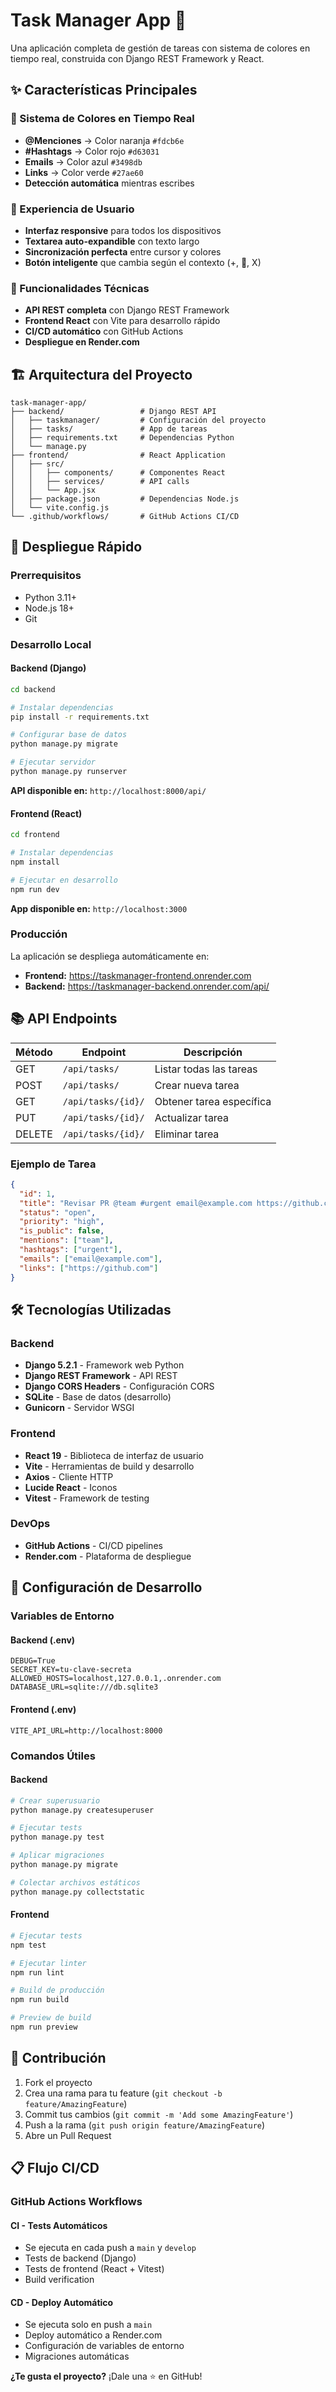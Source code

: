 # Task Manager App 🚀

Una aplicación completa de gestión de tareas con sistema de colores en tiempo real, construida con Django REST Framework y React.

## ✨ Características Principales

### 🎨 Sistema de Colores en Tiempo Real
- **@Menciones** → Color naranja `#fdcb6e`
- **#Hashtags** → Color rojo `#d63031`  
- **Emails** → Color azul `#3498db`
- **Links** → Color verde `#27ae60`
- **Detección automática** mientras escribes

### 📱 Experiencia de Usuario
- **Interfaz responsive** para todos los dispositivos
- **Textarea auto-expandible** con texto largo
- **Sincronización perfecta** entre cursor y colores
- **Botón inteligente** que cambia según el contexto (+, 💾, X)

### 🔧 Funcionalidades Técnicas
- **API REST completa** con Django REST Framework
- **Frontend React** con Vite para desarrollo rápido
- **CI/CD automático** con GitHub Actions
- **Despliegue en Render.com** 

## 🏗️ Arquitectura del Proyecto

```
task-manager-app/
├── backend/                 # Django REST API
│   ├── taskmanager/         # Configuración del proyecto
│   ├── tasks/               # App de tareas
│   ├── requirements.txt     # Dependencias Python
│   └── manage.py
├── frontend/                # React Application
│   ├── src/
│   │   ├── components/      # Componentes React
│   │   ├── services/        # API calls
│   │   └── App.jsx
│   ├── package.json         # Dependencias Node.js
│   └── vite.config.js
└── .github/workflows/       # GitHub Actions CI/CD
```

## 🚀 Despliegue Rápido

### Prerrequisitos
- Python 3.11+
- Node.js 18+
- Git

### Desarrollo Local

#### Backend (Django)
```bash
cd backend

# Instalar dependencias
pip install -r requirements.txt

# Configurar base de datos
python manage.py migrate

# Ejecutar servidor
python manage.py runserver
```
**API disponible en:** `http://localhost:8000/api/`

#### Frontend (React)
```bash
cd frontend

# Instalar dependencias
npm install

# Ejecutar en desarrollo
npm run dev
```
**App disponible en:** `http://localhost:3000`

### Producción
La aplicación se despliega automáticamente en:
- **Frontend:** https://taskmanager-frontend.onrender.com
- **Backend:** https://taskmanager-backend.onrender.com/api/

## 📚 API Endpoints

| Método | Endpoint | Descripción |
|--------|----------|-------------|
| GET | `/api/tasks/` | Listar todas las tareas |
| POST | `/api/tasks/` | Crear nueva tarea |
| GET | `/api/tasks/{id}/` | Obtener tarea específica |
| PUT | `/api/tasks/{id}/` | Actualizar tarea |
| DELETE | `/api/tasks/{id}/` | Eliminar tarea |

### Ejemplo de Tarea
```json
{
  "id": 1,
  "title": "Revisar PR @team #urgent email@example.com https://github.com",
  "status": "open",
  "priority": "high",
  "is_public": false,
  "mentions": ["team"],
  "hashtags": ["urgent"],
  "emails": ["email@example.com"],
  "links": ["https://github.com"]
}
```

## 🛠️ Tecnologías Utilizadas

### Backend
- **Django 5.2.1** - Framework web Python
- **Django REST Framework** - API REST
- **Django CORS Headers** - Configuración CORS
- **SQLite** - Base de datos (desarrollo)
- **Gunicorn** - Servidor WSGI

### Frontend
- **React 19** - Biblioteca de interfaz de usuario
- **Vite** - Herramientas de build y desarrollo
- **Axios** - Cliente HTTP
- **Lucide React** - Iconos
- **Vitest** - Framework de testing

### DevOps
- **GitHub Actions** - CI/CD pipelines
- **Render.com** - Plataforma de despliegue

## 🔧 Configuración de Desarrollo

### Variables de Entorno

#### Backend (.env)
```env
DEBUG=True
SECRET_KEY=tu-clave-secreta
ALLOWED_HOSTS=localhost,127.0.0.1,.onrender.com
DATABASE_URL=sqlite:///db.sqlite3
```

#### Frontend (.env)
```env
VITE_API_URL=http://localhost:8000
```

### Comandos Útiles

#### Backend
```bash
# Crear superusuario
python manage.py createsuperuser

# Ejecutar tests
python manage.py test

# Aplicar migraciones
python manage.py migrate

# Colectar archivos estáticos
python manage.py collectstatic
```

#### Frontend
```bash
# Ejecutar tests
npm test

# Ejecutar linter
npm run lint

# Build de producción
npm run build

# Preview de build
npm run preview
```

## 🤝 Contribución

1. Fork el proyecto
2. Crea una rama para tu feature (`git checkout -b feature/AmazingFeature`)
3. Commit tus cambios (`git commit -m 'Add some AmazingFeature'`)
4. Push a la rama (`git push origin feature/AmazingFeature`)
5. Abre un Pull Request

## 📋 Flujo CI/CD

### GitHub Actions Workflows

#### CI - Tests Automáticos
- Se ejecuta en cada push a `main` y `develop`
- Tests de backend (Django)
- Tests de frontend (React + Vitest)
- Build verification

#### CD - Deploy Automático
- Se ejecuta solo en push a `main`
- Deploy automático a Render.com
- Configuración de variables de entorno
- Migraciones automáticas


**¿Te gusta el proyecto?** ¡Dale una ⭐ en GitHub!
